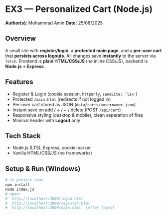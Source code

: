 # EX3 — Personalized Cart (Node.js)

**Author(s):** Mohammad Amin 
**Date:** 25/08/2025  

## Overview
A small site with **register/login**, a **protected main page**, and a **per-user cart** that **persists across logouts**.
All changes save **instantly** to the server via `fetch`. Frontend is **plain HTML/CSS/JS** (no inline CSS/JS), backend is **Node.js + Express**.

## Features
- Register & Login (cookie session, `httpOnly`, `sameSite: 'lax'`)
- Protected `/main.html` (redirects if not logged in)
- Per-user cart stored as JSON (`data/carts/<username>.json`)
- Instant save on add / + / − / delete (POST `/api/cart`)
- Responsive styling (desktop & mobile), clean separation of files
- Minimal header with **Logout** only

## Tech Stack
- Node.js (LTS), Express, cookie-parser  
- Vanilla HTML/CSS/JS (no frameworks)



## Setup & Run (Windows)
```bash
# in project root
npm install
node index.js
# open:
#  http://localhost:3000/login.html
#  http://localhost:3000/register.html
#  http://localhost:3000/main.html  (after login)


